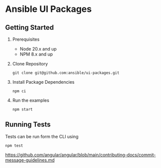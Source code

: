 # Ansible UI Packages

## Getting Started

1. Prerequisites

   - Node 20.x and up
   - NPM 8.x and up

2. Clone Repository

   ```
   git clone git@github.com:ansible/ui-packages.git
   ```

3. Install Package Dependencies

   ```
   npm ci
   ```

4. Run the examples
   
   ```
   npm start
   ```

## Running Tests

Tests can be run form the CLI using

```
npm test
```


https://github.com/angular/angular/blob/main/contributing-docs/commit-message-guidelines.md